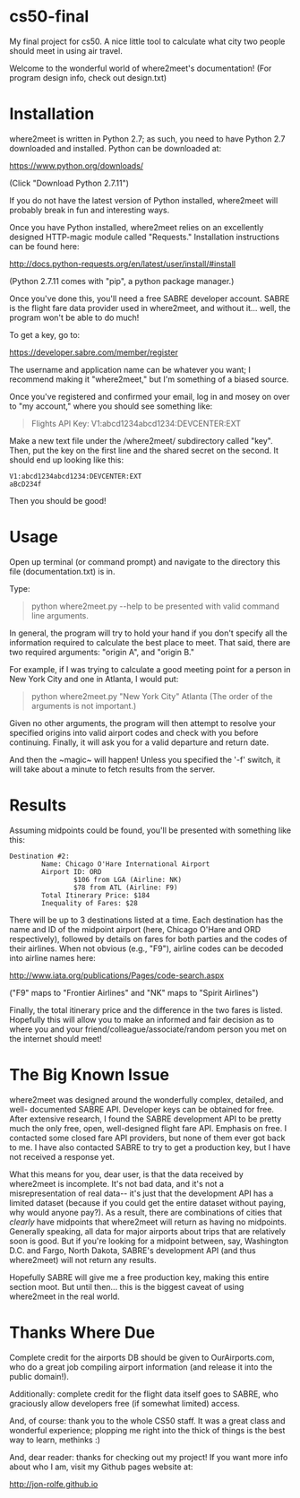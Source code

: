 # cs50-final
My final project for cs50. A nice little tool to calculate what city two people
should meet in using air travel.


Welcome to the wonderful world of where2meet's documentation!
(For program design info, check out design.txt)

# Installation

where2meet is written in Python 2.7; as such, you need to have Python 2.7
downloaded and installed.  Python can be downloaded at:

https://www.python.org/downloads/

(Click "Download Python 2.7.11")

If you do not have the latest version of Python installed, where2meet will
probably break in fun and interesting ways.

Once you have Python installed, where2meet relies on an excellently designed
HTTP-magic module called "Requests."  Installation instructions can be found
here:

http://docs.python-requests.org/en/latest/user/install/#install

(Python 2.7.11 comes with "pip", a python package manager.)

Once you've done this, you'll need a free SABRE developer account. SABRE is
the flight fare data provider used in where2meet, and without it... well,
the program won't be able to do much!

To get a key, go to:

https://developer.sabre.com/member/register

The username and application name can be whatever you want; I recommend making
it "where2meet," but I'm something of a biased source.

Once you've registered and confirmed your email, log in and mosey on over to
"my account," where you should see something like:

> Flights API Key: V1:abcd1234abcd1234:DEVCENTER:EXT

Make a new text file under the /where2meet/ subdirectory called "key". Then,
put the key on the first line and the shared secret on the second. It should
end up looking like this:

```
V1:abcd1234abcd1234:DEVCENTER:EXT
aBcD234f
```

Then you should be good!

# Usage

Open up terminal (or command prompt) and navigate to the directory this
file (documentation.txt) is in.

Type:
> python where2meet.py --help
to be presented with valid command line arguments.

In general, the program will try to hold your hand if you don't specify
all the information required to calculate the best place to meet.
That said, there are two required arguments: "origin A", and "origin B."

For example, if I was trying to calculate a good meeting point for a person
in New York City and one in Atlanta, I would put:
> python where2meet.py "New York City" Atlanta
(The order of the arguments is not important.)

Given no other arguments, the program will then attempt to resolve your
specified origins into valid airport codes and check with you before
continuing.
Finally, it will ask you for a valid departure and return date.

And then the ~magic~ will happen!  Unless you specified the '-f' switch,
it will take about a minute to fetch results from the server.

# Results

Assuming midpoints could be found, you'll be presented with something
like this:

```
Destination #2:
        Name: Chicago O'Hare International Airport
        Airport ID: ORD
                $106 from LGA (Airline: NK)
                $78 from ATL (Airline: F9)
        Total Itinerary Price: $184
        Inequality of Fares: $28
```

There will be up to 3 destinations listed at a time.  Each destination
has the name and ID of the midpoint airport (here, Chicago O'Hare and ORD
respectively), followed by details on fares for both parties and the
codes of their airlines.  When not obvious (e.g., "F9"), airline codes can
be decoded into airline names here:

http://www.iata.org/publications/Pages/code-search.aspx

("F9" maps to "Frontier Airlines" and "NK" maps to "Spirit Airlines")

Finally, the total itinerary price and the difference in the two fares
is listed.  Hopefully this will allow you to make an informed and fair
decision as to where you and your friend/colleague/associate/random person
you met on the internet should meet!

# The Big Known Issue

where2meet was designed around the wonderfully complex, detailed, and well-
documented SABRE API.  Developer keys can be obtained for free.  After
extensive research, I found the SABRE development API to be pretty much
the only free, open, well-designed flight fare API. Emphasis on free.
I contacted some closed fare API providers, but none of them ever got
back to me.  I have also contacted SABRE to try to get a production key,
but I have not received a response yet.

What this means for you, dear user, is that the data received by where2meet is
incomplete.  It's not bad data, and it's not a misrepresentation of real data--
it's just that the development API has a limited dataset (because if you
could get the entire dataset without paying, why would anyone pay?).  As a
result, there are combinations of cities that *clearly* have midpoints that
where2meet will return as having no midpoints.  Generally speaking, all data
for major airports about trips that are relatively soon is good.  But if you're
looking for a midpoint between, say, Washington D.C. and Fargo, North Dakota,
SABRE's development API (and thus where2meet) will not return any results.

Hopefully SABRE will give me a free production key, making this entire section
moot.  But until then... this is the biggest caveat of using where2meet in
the real world.

# Thanks Where Due

Complete credit for the airports DB should be given to OurAirports.com, who do a
great job compiling airport information (and release it into the public
domain!).

Additionally: complete credit for the flight data itself goes to SABRE, who
graciously allow developers free (if somewhat limited) access.

And, of course: thank you to the whole CS50 staff. It was a great class and
wonderful experience; plopping me right into the thick of things is the best
way to learn, methinks :)

And, dear reader: thanks for checking out my project! If you want more info
about who I am, visit my Github pages website at:

http://jon-rolfe.github.io
